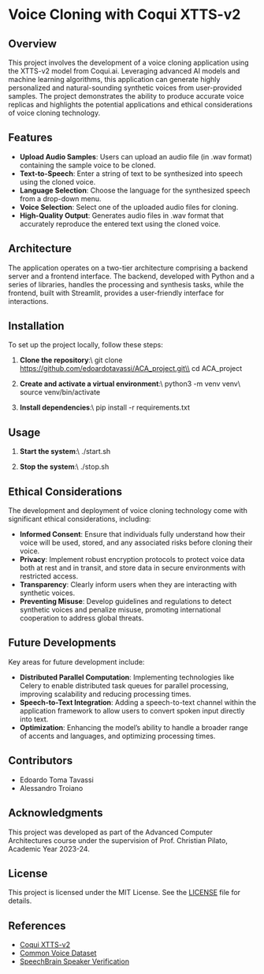 # Voice Cloning with Coqui XTTS-v2

## Overview

This project involves the development of a voice cloning application using the XTTS-v2 model from Coqui.ai. Leveraging advanced AI models and machine learning algorithms, this application can generate highly personalized and natural-sounding synthetic voices from user-provided samples. The project demonstrates the ability to produce accurate voice replicas and highlights the potential applications and ethical considerations of voice cloning technology.

## Features

- **Upload Audio Samples**: Users can upload an audio file (in .wav format) containing the sample voice to be cloned.
- **Text-to-Speech**: Enter a string of text to be synthesized into speech using the cloned voice.
- **Language Selection**: Choose the language for the synthesized speech from a drop-down menu.
- **Voice Selection**: Select one of the uploaded audio files for cloning.
- **High-Quality Output**: Generates audio files in .wav format that accurately reproduce the entered text using the cloned voice.

## Architecture

The application operates on a two-tier architecture comprising a backend server and a frontend interface. The backend, developed with Python and a series of libraries, handles the processing and synthesis tasks, while the frontend, built with Streamlit, provides a user-friendly interface for interactions.

## Installation

To set up the project locally, follow these steps:

1. **Clone the repository**:\\
   git clone https://github.com/edoardotavassi/ACA_project.git\\
   cd ACA_project

2. **Create and activate a virtual environment**:\\
   python3 -m venv venv\\
   source venv/bin/activate

3. **Install dependencies**:\\
   pip install -r requirements.txt

## Usage
1. **Start the system**:\\
   ./start.sh

2. **Stop the system**:\\
   ./stop.sh

## Ethical Considerations

The development and deployment of voice cloning technology come with significant ethical considerations, including:

- **Informed Consent**: Ensure that individuals fully understand how their voice will be used, stored, and any associated risks before cloning their voice.
- **Privacy**: Implement robust encryption protocols to protect voice data both at rest and in transit, and store data in secure environments with restricted access.
- **Transparency**: Clearly inform users when they are interacting with synthetic voices.
- **Preventing Misuse**: Develop guidelines and regulations to detect synthetic voices and penalize misuse, promoting international cooperation to address global threats.

## Future Developments

Key areas for future development include:

- **Distributed Parallel Computation**: Implementing technologies like Celery to enable distributed task queues for parallel processing, improving scalability and reducing processing times.
- **Speech-to-Text Integration**: Adding a speech-to-text channel within the application framework to allow users to convert spoken input directly into text.
- **Optimization**: Enhancing the model’s ability to handle a broader range of accents and languages, and optimizing processing times.

## Contributors

- Edoardo Toma Tavassi
- Alessandro Troiano

## Acknowledgments

This project was developed as part of the Advanced Computer Architectures course under the supervision of Prof. Christian Pilato, Academic Year 2023-24.

## License

This project is licensed under the MIT License. See the [LICENSE](LICENSE) file for details.

## References

- [Coqui XTTS-v2](https://huggingface.co/coqui/XTTS-v2)
- [Common Voice Dataset](https://commonvoice.mozilla.org/en/datasets)
- [SpeechBrain Speaker Verification](https://huggingface.co/speechbrain/spkrec-resnet-voxceleb)